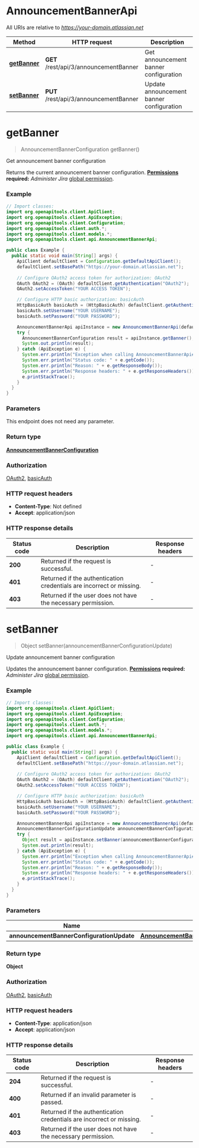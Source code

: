 # AnnouncementBannerApi

All URIs are relative to *https://your-domain.atlassian.net*

| Method | HTTP request | Description |
|------------- | ------------- | -------------|
| [**getBanner**](AnnouncementBannerApi.md#getBanner) | **GET** /rest/api/3/announcementBanner | Get announcement banner configuration |
| [**setBanner**](AnnouncementBannerApi.md#setBanner) | **PUT** /rest/api/3/announcementBanner | Update announcement banner configuration |


<a name="getBanner"></a>
# **getBanner**
> AnnouncementBannerConfiguration getBanner()

Get announcement banner configuration

Returns the current announcement banner configuration.  **[Permissions](#permissions) required:** *Administer Jira* [global permission](https://confluence.atlassian.com/x/x4dKLg).

### Example
```java
// Import classes:
import org.openapitools.client.ApiClient;
import org.openapitools.client.ApiException;
import org.openapitools.client.Configuration;
import org.openapitools.client.auth.*;
import org.openapitools.client.models.*;
import org.openapitools.client.api.AnnouncementBannerApi;

public class Example {
  public static void main(String[] args) {
    ApiClient defaultClient = Configuration.getDefaultApiClient();
    defaultClient.setBasePath("https://your-domain.atlassian.net");
    
    // Configure OAuth2 access token for authorization: OAuth2
    OAuth OAuth2 = (OAuth) defaultClient.getAuthentication("OAuth2");
    OAuth2.setAccessToken("YOUR ACCESS TOKEN");

    // Configure HTTP basic authorization: basicAuth
    HttpBasicAuth basicAuth = (HttpBasicAuth) defaultClient.getAuthentication("basicAuth");
    basicAuth.setUsername("YOUR USERNAME");
    basicAuth.setPassword("YOUR PASSWORD");

    AnnouncementBannerApi apiInstance = new AnnouncementBannerApi(defaultClient);
    try {
      AnnouncementBannerConfiguration result = apiInstance.getBanner();
      System.out.println(result);
    } catch (ApiException e) {
      System.err.println("Exception when calling AnnouncementBannerApi#getBanner");
      System.err.println("Status code: " + e.getCode());
      System.err.println("Reason: " + e.getResponseBody());
      System.err.println("Response headers: " + e.getResponseHeaders());
      e.printStackTrace();
    }
  }
}
```

### Parameters
This endpoint does not need any parameter.

### Return type

[**AnnouncementBannerConfiguration**](AnnouncementBannerConfiguration.md)

### Authorization

[OAuth2](../README.md#OAuth2), [basicAuth](../README.md#basicAuth)

### HTTP request headers

 - **Content-Type**: Not defined
 - **Accept**: application/json

### HTTP response details
| Status code | Description | Response headers |
|-------------|-------------|------------------|
| **200** | Returned if the request is successful. |  -  |
| **401** | Returned if the authentication credentials are incorrect or missing. |  -  |
| **403** | Returned if the user does not have the necessary permission. |  -  |

<a name="setBanner"></a>
# **setBanner**
> Object setBanner(announcementBannerConfigurationUpdate)

Update announcement banner configuration

Updates the announcement banner configuration.  **[Permissions](#permissions) required:** *Administer Jira* [global permission](https://confluence.atlassian.com/x/x4dKLg).

### Example
```java
// Import classes:
import org.openapitools.client.ApiClient;
import org.openapitools.client.ApiException;
import org.openapitools.client.Configuration;
import org.openapitools.client.auth.*;
import org.openapitools.client.models.*;
import org.openapitools.client.api.AnnouncementBannerApi;

public class Example {
  public static void main(String[] args) {
    ApiClient defaultClient = Configuration.getDefaultApiClient();
    defaultClient.setBasePath("https://your-domain.atlassian.net");
    
    // Configure OAuth2 access token for authorization: OAuth2
    OAuth OAuth2 = (OAuth) defaultClient.getAuthentication("OAuth2");
    OAuth2.setAccessToken("YOUR ACCESS TOKEN");

    // Configure HTTP basic authorization: basicAuth
    HttpBasicAuth basicAuth = (HttpBasicAuth) defaultClient.getAuthentication("basicAuth");
    basicAuth.setUsername("YOUR USERNAME");
    basicAuth.setPassword("YOUR PASSWORD");

    AnnouncementBannerApi apiInstance = new AnnouncementBannerApi(defaultClient);
    AnnouncementBannerConfigurationUpdate announcementBannerConfigurationUpdate = new AnnouncementBannerConfigurationUpdate(); // AnnouncementBannerConfigurationUpdate | 
    try {
      Object result = apiInstance.setBanner(announcementBannerConfigurationUpdate);
      System.out.println(result);
    } catch (ApiException e) {
      System.err.println("Exception when calling AnnouncementBannerApi#setBanner");
      System.err.println("Status code: " + e.getCode());
      System.err.println("Reason: " + e.getResponseBody());
      System.err.println("Response headers: " + e.getResponseHeaders());
      e.printStackTrace();
    }
  }
}
```

### Parameters

| Name | Type | Description  | Notes |
|------------- | ------------- | ------------- | -------------|
| **announcementBannerConfigurationUpdate** | [**AnnouncementBannerConfigurationUpdate**](AnnouncementBannerConfigurationUpdate.md)|  | |

### Return type

**Object**

### Authorization

[OAuth2](../README.md#OAuth2), [basicAuth](../README.md#basicAuth)

### HTTP request headers

 - **Content-Type**: application/json
 - **Accept**: application/json

### HTTP response details
| Status code | Description | Response headers |
|-------------|-------------|------------------|
| **204** | Returned if the request is successful. |  -  |
| **400** | Returned if an invalid parameter is passed. |  -  |
| **401** | Returned if the authentication credentials are incorrect or missing. |  -  |
| **403** | Returned if the user does not have the necessary permission. |  -  |

